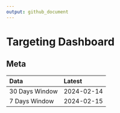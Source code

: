```yaml
---
output: github_document
---
```


# Targeting Dashboard



## Meta


|Data           |Latest     |
|:--------------|:----------|
|30 Days Window |2024-02-14 |
|7 Days Window  |2024-02-15 |
